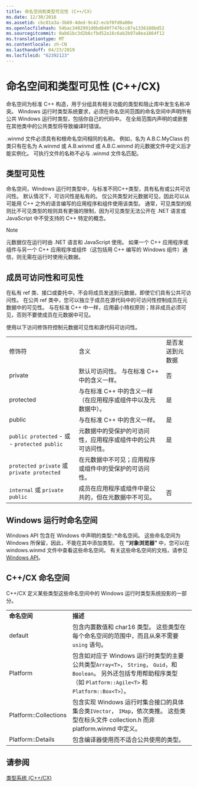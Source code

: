 ```yaml
---
title: 命名空间和类型可见性 (C++/CX)
ms.date: 12/30/2016
ms.assetid: cbc01a3a-3b69-4ded-9c42-ecbf0fd0a00e
ms.openlocfilehash: 54bac3492991d0bd849f7476cc87a1336108bd52
ms.sourcegitcommit: 0ab61bc3d2b6cfbd52a16c6ab2b97a8ea1864f12
ms.translationtype: MT
ms.contentlocale: zh-CN
ms.lasthandoff: 04/23/2019
ms.locfileid: "62392123"
---
```

# <a name="namespaces-and-type-visibility-ccx-"></a>命名空间和类型可见性 (C++/CX)

命名空间为标准 C++ 构造，用于分组具有相关功能的类型和阻止库中发生名称冲突。 Windows 运行时类型系统要求，必须在命名空间范围的命名空间中声明所有公共 Windows 运行时类型，包括你自己的代码中。 在全局范围内声明的或嵌套在其他类中的公共类型将导致编译时错误。

.winmd 文件必须具有和根命名空间相同的名称。 例如，名为 A.B.C.MyClass 的类只有在名为 A.winmd 或 A.B.winmd 或 A.B.C.winmd 的元数据文件中定义后才能实例化。 可执行文件的名称不必与 .winmd 文件名匹配。

## <a name="type-visibility"></a>类型可见性

命名空间，Windows 运行时类型中，与标准不同C++类型，具有私有或公共可访问性。 默认情况下，可访问性是私有的。 仅公共类型对元数据可见，因此可以从可能用 C++ 之外的语言编写的应用程序和组件使用该类型。 通常，可见类型的规则比不可见类型的规则具有更强的限制，因为可见类型无法公开在 .NET 语言或 JavaScript 中不受支持的 C++ 特定的概念。

> [!NOTE]
> 元数据仅在运行时由 .NET 语言和 JavaScript 使用。 如果一个 C++ 应用程序或组件与另一个 C++ 应用程序或组件（这包括用 C++ 编写的 Windows 组件）通信，则无需在运行时使用元数据。

## <a name="member-accessibility-and-visibility"></a>成员可访问性和可见性

在私有 ref 类、接口或委托中，不会将成员发送到元数据，即使它们具有公共可访问性。 在公共 ref 类中，您可以独立于成员在源代码中的可访问性控制成员在元数据中的可见性。 与在标准 C++ 中一样，应用最小特权原则；除非成员必须可见，否则不要使成员在元数据中可见。

使用以下访问修饰符控制元数据可见性和源代码可访问性。

||||
|-|-|-|
|修饰符|含义|是否发送到元数据|
|private|默认可访问性。 与在标准 C++ 中的含义一样。|否|
|protected|与在标准 C++ 中的含义一样（在应用程序或组件中以及元数据中）。|是|
|public|与在标准 C++ 中的含义一样。|是|
|`public protected` - 或 - `protected public`|元数据中的受保护的可访问性，应用程序或组件中的公共可访问性。|是|
|`protected private` 或 `private protected`|在元数据中不可见；应用程序或组件中的受保护的可访问性。||
|`internal` 或 `private public`|成员在应用程序或组件中是公共的，但在元数据中不可见。|否|

## <a name="windows-runtime-namespaces"></a>Windows 运行时命名空间

Windows API 包含在 Windows 中声明的类型::\*命名空间。 这些命名空间为 Windows 所保留，因此，不能在其中添加类型。 在 **“对象浏览器”** 中，您可以在 windows.winmd 文件中查看这些命名空间。 有关这些命名空间的文档，请参见 [Windows API](/uwp/api/)。

## <a name="ccx-namespaces"></a>C++/CX 命名空间

C++/CX 定义某些类型这些命名空间中的 Windows 运行时类型系统投影的一部分。

|||
|-|-|
|**命名空间**|**描述**|
|default|包含内置数值和 char16 类型。 这些类型在每个命名空间的范围中，而且从来不需要 `using` 语句。|
|Platform|包含如对应于 Windows 运行时类型的主要公共类型`Array<T>`， `String`， `Guid`，和`Boolean`。 另外还包括专用帮助程序类型（如 `Platform::Agile<T>` 和 `Platform::Box<T>`）。|
|Platform::Collections|包含实现 Windows 运行时集合接口的具体集合类`IVector`， `IMap`，依次类推。 这些类型在标头文件 collection.h 而非 platform.winmd 中定义。|
|Platform::Details|包含编译器使用而不适合公共使用的类型。|

## <a name="see-also"></a>请参阅

[类型系统 (C++/CX)](../cppcx/type-system-c-cx.md)
